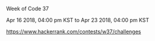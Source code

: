 Week of Code 37

Apr 16 2018, 04:00 pm KST to Apr 23 2018, 04:00 pm KST

https://www.hackerrank.com/contests/w37/challenges
